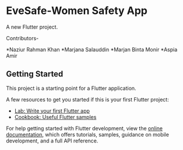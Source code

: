 # EveSafe-Women Safety App

A new Flutter project.

Contributors-

*Naziur Rahman Khan
*Marjana Salauddin
*Marjan Binta Monir
*Aspia Amir

## Getting Started

This project is a starting point for a Flutter application.

A few resources to get you started if this is your first Flutter project:

- [Lab: Write your first Flutter app](https://docs.flutter.dev/get-started/codelab)
- [Cookbook: Useful Flutter samples](https://docs.flutter.dev/cookbook)

For help getting started with Flutter development, view the
[online documentation](https://docs.flutter.dev/), which offers tutorials,
samples, guidance on mobile development, and a full API reference.
